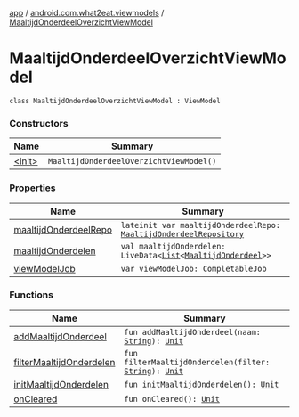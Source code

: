 [app](../../index.md) / [android.com.what2eat.viewmodels](../index.md) / [MaaltijdOnderdeelOverzichtViewModel](./index.md)

# MaaltijdOnderdeelOverzichtViewModel

`class MaaltijdOnderdeelOverzichtViewModel : ViewModel`

### Constructors

| Name | Summary |
|---|---|
| [&lt;init&gt;](-init-.md) | `MaaltijdOnderdeelOverzichtViewModel()` |

### Properties

| Name | Summary |
|---|---|
| [maaltijdOnderdeelRepo](maaltijd-onderdeel-repo.md) | `lateinit var maaltijdOnderdeelRepo: `[`MaaltijdOnderdeelRepository`](../../android.com.what2eat.repositories/-maaltijd-onderdeel-repository/index.md) |
| [maaltijdOnderdelen](maaltijd-onderdelen.md) | `val maaltijdOnderdelen: LiveData<`[`List`](https://kotlinlang.org/api/latest/jvm/stdlib/kotlin.collections/-list/index.html)`<`[`MaaltijdOnderdeel`](../../android.com.what2eat.model/-maaltijd-onderdeel/index.md)`>>` |
| [viewModelJob](view-model-job.md) | `var viewModelJob: CompletableJob` |

### Functions

| Name | Summary |
|---|---|
| [addMaaltijdOnderdeel](add-maaltijd-onderdeel.md) | `fun addMaaltijdOnderdeel(naam: `[`String`](https://kotlinlang.org/api/latest/jvm/stdlib/kotlin/-string/index.html)`): `[`Unit`](https://kotlinlang.org/api/latest/jvm/stdlib/kotlin/-unit/index.html) |
| [filterMaaltijdOnderdelen](filter-maaltijd-onderdelen.md) | `fun filterMaaltijdOnderdelen(filter: `[`String`](https://kotlinlang.org/api/latest/jvm/stdlib/kotlin/-string/index.html)`): `[`Unit`](https://kotlinlang.org/api/latest/jvm/stdlib/kotlin/-unit/index.html) |
| [initMaaltijdOnderdelen](init-maaltijd-onderdelen.md) | `fun initMaaltijdOnderdelen(): `[`Unit`](https://kotlinlang.org/api/latest/jvm/stdlib/kotlin/-unit/index.html) |
| [onCleared](on-cleared.md) | `fun onCleared(): `[`Unit`](https://kotlinlang.org/api/latest/jvm/stdlib/kotlin/-unit/index.html) |
